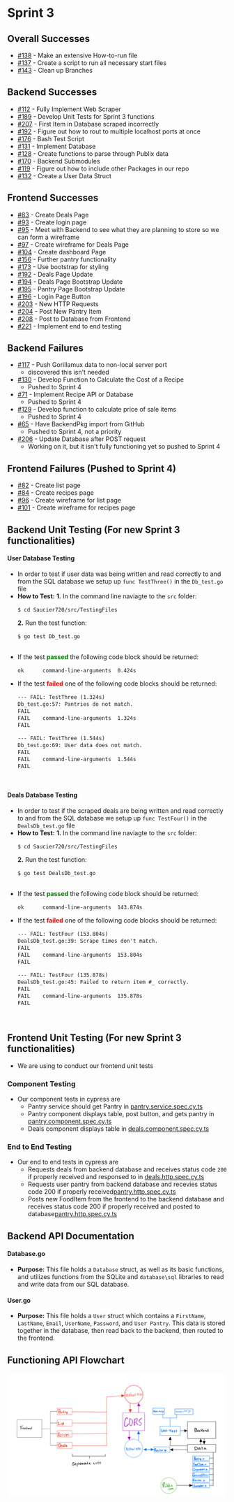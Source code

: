 # Sprint 3

## Overall Successes 
- [#138](https://github.com/TylerMetz/Saucier720/issues/138) - Make an extensive How-to-run file
- [#137](https://github.com/TylerMetz/Saucier720/issues/137) - Create a script to run all necessary start files
- [#143](https://github.com/TylerMetz/Saucier720/issues/143) - Clean up Branches

## Backend Successes
- [#112](https://github.com/TylerMetz/Saucier720/issues/112) - Fully Implement Web Scraper
- [#189](https://github.com/TylerMetz/Saucier720/issues/189) - Develop Unit Tests for Sprint 3 functions
- [#207](https://github.com/TylerMetz/Saucier720/issues/207) - First Item in Database scraped incorrectly
- [#192](https://github.com/TylerMetz/Saucier720/issues/188) - Figure out how to rout to multiple localhost ports at once
- [#176](https://github.com/TylerMetz/Saucier720/issues/176) - Bash Test Script
- [#131](https://github.com/TylerMetz/Saucier720/issues/131) - Implement Database
- [#128](https://github.com/TylerMetz/Saucier720/issues/128) - Create functions to parse through Publix data
- [#170](https://github.com/TylerMetz/Saucier720/issues/170) - Backend Submodules
- [#119](https://github.com/TylerMetz/Saucier720/issues/119) - Figure out how to include other Packages in our repo
- [#132](https://github.com/TylerMetz/Saucier720/issues/132) - Create a User Data Struct

## Frontend Successes
- [#83](https://github.com/TylerMetz/Saucier720/issues/83) - Create Deals Page
- [#93](https://github.com/TylerMetz/Saucier720/issues/93) - Create login page
- [#95](https://github.com/TylerMetz/Saucier720/issues/95) - Meet with Backend to see what they are planning to store so we can form a wireframe 
- [#97](https://github.com/TylerMetz/Saucier720/issues/97) - Create wireframe for Deals Page
- [#104](https://github.com/TylerMetz/Saucier720/issues/104) - Create dashboard Page
- [#156](https://github.com/TylerMetz/Saucier720/issues/156) - Further pantry functionality
- [#173](https://github.com/TylerMetz/Saucier720/issues/173) - Use bootstrap for styling
- [#192](https://github.com/TylerMetz/Saucier720/issues/192) - Deals Page Update
- [#194](https://github.com/TylerMetz/Saucier720/issues/194) - Deals Page Bootstrap Update
- [#195](https://github.com/TylerMetz/Saucier720/issues/195) - Pantry Page Bootstrap Update
- [#196](https://github.com/TylerMetz/Saucier720/issues/196) - Login Page Button
- [#203](https://github.com/TylerMetz/Saucier720/issues/203) - New HTTP Requests
- [#204](https://github.com/TylerMetz/Saucier720/issues/204) - Post New Pantry Item
- [#208](https://github.com/TylerMetz/Saucier720/issues/208) - Post to Database from Frontend
- [#221](https://github.com/TylerMetz/Saucier720/issues/221) - Implement end to end testing

## Backend Failures 

- [#117](https://github.com/TylerMetz/Saucier720/issues/117) - Push Gorillamux data to non-local server port 
  - discovered this isn't needed
- [#130](https://github.com/TylerMetz/Saucier720/issues/130) - Develop Function to Calculate the Cost of a Recipe
  - Pushed to Sprint 4
- [#71](https://github.com/TylerMetz/Saucier720/issues/71) - Implement Recipe API or Database
  - Pushed to Sprint 4
- [#129](https://github.com/TylerMetz/Saucier720/issues/129) - Develop function to calculate price of sale items
  - Pushed to Sprint 4
- [#65](https://github.com/TylerMetz/Saucier720/issues/65) - Have BackendPkg import from GitHub
  - Pushed to Sprint 4, not a priority
- [#206](https://github.com/TylerMetz/Saucier720/issues/206) - Update Database after POST request
  - Working on it, but it isn't fully functioning yet so pushed to Sprint 4

## Frontend Failures (Pushed to Sprint 4)
- [#82](https://github.com/TylerMetz/Saucier720/issues/221) - Create list page
- [#84](https://github.com/TylerMetz/Saucier720/issues/221) - Create recipes page
- [#96](https://github.com/TylerMetz/Saucier720/issues/221) - Create wireframe for list page
- [#101](https://github.com/TylerMetz/Saucier720/issues/221) - Create wireframe for recipes page


## Backend Unit Testing (For new Sprint 3 functionalities)
#### User Database Testing
- In order to test if user data was being written and read correctly to and from the SQL database we setup up `func TestThree()` in the `Db_test.go` file
  <br>
- **How to Test:**
  **1.** In the command line naviagte to the `src` folder:
   ```
   $ cd Saucier720/src/TestingFiles
   ```
  **2.** Run the test function:
   ```
   $ go test Db_test.go
   ```
   <br>
-  If the test <span style = "color:green"> <b>passed</b> </span> the following code block should be returned:
    ```
    ok  	command-line-arguments	0.424s
    ```
- If the test <span style = "color:red"> <b>failed</b> </span> one of the following code blocks should be returned:
    ```
    --- FAIL: TestThree (1.324s)
    Db_test.go:57: Pantries do not match.
    FAIL
    FAIL	command-line-arguments	1.324s
    FAIL
    ```
    ```
    --- FAIL: TestThree (1.544s)
    Db_test.go:69: User data does not match.
    FAIL
    FAIL	command-line-arguments	1.544s
    FAIL
    ```
<br>

#### Deals Database Testing
- In order to test if the scraped deals are being written and read correctly to and from the SQL database we setup up `func TestFour()` in the `DealsDb_test.go` file
  <br>
- **How to Test:**
  **1.** In the command line naviagte to the `src` folder:
   ```
   $ cd Saucier720/src/TestingFiles
   ```
  **2.** Run the test function:
   ```
   $ go test DealsDb_test.go
   ```
   <br>
-  If the test <span style = "color:green"> <b>passed</b> </span> the following code block should be returned:
    ```
    ok  	command-line-arguments	143.874s
    ```
- If the test <span style = "color:red"> <b>failed</b> </span> one of the following code blocks should be returned:
    ```
    --- FAIL: TestFour (153.804s)
    DealsDb_test.go:39: Scrape times don't match.
    FAIL
    FAIL	command-line-arguments	153.804s
    FAIL
    ```
    ```
    --- FAIL: TestFour (135.878s)
    DealsDb_test.go:45: Failed to return item #_ correctly.
    FAIL
    FAIL	command-line-arguments	135.878s
    FAIL
    ```
<br>


## Frontend Unit Testing (For new Sprint 3 functionalities)
- We are using to conduct our frontend unit tests

### Component Testing
- Our component tests in cypress are
  - Pantry service should get Pantry in [pantry.service.spec.cy.ts](../Saucier720-app/src/app/testing/pantry/pantry.service.spec.cy.ts)
  - Pantry component displays table, post button, and gets pantry in [pantry.component.spec.cy.ts](../Saucier720-app/src/app/testing/pantry/pantry.component.spec.cy.ts)
  - Deals component displays table in [deals.component.spec.cy.ts](../Saucier720-app/src/app/testing/deals/deals.component.spec.cy.ts)
### End to End Testing
- Our end to end tests in cypress are
  - Requests deals from backend database and receives status code `200` if properly received and responsed to in [deals.http.spec.cy.ts](../Saucier720-app/cypress/e2e/HttpRequests/deals.http.spec.cy.ts)
  - Requests user pantry from backend database and recevies status code 200 if properly received[pantry.http.spec.cy.ts](../Saucier720-app/cypress/e2e/HttpRequests/pantry.http.spec.cy.ts)
  - Posts new FoodItem from the frontend to the backend database and receives status code 200 if properly received and posted to database[pantry.http.spec.cy.ts](../Saucier720-app/cypress/e2e/HttpRequests/pantry.http.spec.cy.ts)

## Backend API Documentation 
#### Database.go
- **Purpose:** This file holds a `Database` struct, as well as its basic functions, and utilizes functions from the SQLite and `database\sql` libraries to read and write data from our SQL database.

#### User.go
- **Purpose:** This file holds a `User` struct which contains a `FirstName`, `LastName`, `Email`, `UserName`, `Password`, and `User Pantry`. This data is stored together in the database, then read back to the backend, then routed to the frontend. 
  

## Functioning API Flowchart
![Flowchart Image](../Other/Images/Saucier720Api.png)
